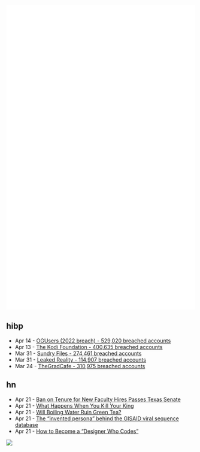 ![Metrics](https://raw.githubusercontent.com/phixion/phixion/master/metrics.svg)

## hibp

<!--
for https://github.com/phixion/phixion/blob/main/.github/workflows/feeds.yml
-->
<!--START_SECTION:haveibeenpwnd-->
- Apr 14 - [OGUsers (2022 breach) - 529,020 breached accounts](https://haveibeenpwned.com/PwnedWebsites#OGUsers2022)
- Apr 13 - [The Kodi Foundation - 400,635 breached accounts](https://haveibeenpwned.com/PwnedWebsites#KodiFoundation)
- Mar 31 - [Sundry Files - 274,461 breached accounts](https://haveibeenpwned.com/PwnedWebsites#SundryFiles)
- Mar 31 - [Leaked Reality - 114,907 breached accounts](https://haveibeenpwned.com/PwnedWebsites#LeakedReality)
- Mar 24 - [TheGradCafe - 310,975 breached accounts](https://haveibeenpwned.com/PwnedWebsites#TheGradCafe)
<!--END_SECTION:haveibeenpwnd-->

## hn

<!--
for https://github.com/phixion/phixion/blob/main/.github/workflows/feeds.yml
-->
<!--START_SECTION:hn-->
- Apr 21 - [Ban on Tenure for New Faculty Hires Passes Texas Senate](https://www.chronicle.com/article/ban-on-tenure-for-new-faculty-hires-passes-texas-senate)
- Apr 21 - [What Happens When You Kill Your King](https://www.newyorker.com/magazine/2023/04/24/the-blazing-world-jonathan-healey-book-review)
- Apr 21 - [Will Boiling Water Ruin Green Tea?](https://www.myjapanesegreentea.com/will-boiling-water-ruin-green-tea)
- Apr 21 - [The “invented persona” behind the GISAID viral sequence database](https://www.science.org/content/article/invented-persona-behind-key-pandemic-database)
- Apr 21 - [How to Become a “Designer Who Codes”](https://publication.design.systems/how-to-become-a-designer-who-codes-52ae97f60d68?gi=81198e6b14b3)
<!--END_SECTION:hn-->

<!--
for https://yhype.me
-->
![](https://hit.yhype.me/github/profile?user_id=13013670)
